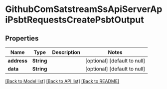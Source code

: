 # GithubComSatstreamSsApiServerApiPsbtRequestsCreatePsbtOutput

## Properties
Name | Type | Description | Notes
------------ | ------------- | ------------- | -------------
**address** | **String** |  | [optional] [default to null]
**data** | **String** |  | [optional] [default to null]

[[Back to Model list]](../README.md#documentation-for-models) [[Back to API list]](../README.md#documentation-for-api-endpoints) [[Back to README]](../README.md)


